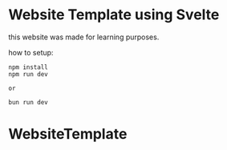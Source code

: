 # Website Template using Svelte

this website was made for learning purposes.

how to setup:

```
npm install
npm run dev

or

bun run dev
```
# WebsiteTemplate
